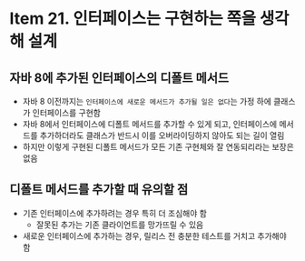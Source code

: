 # Item 21. 인터페이스는 구현하는 쪽을 생각해 설계

## 자바 8에 추가된 인터페이스의 디폴트 메서드

- 자바 8 이전까지는 `인터페이스에 새로운 메서드가 추가될 일은 없다`는 가정 하에 클래스가 인터페이스를 구현함
- 자바 8에서 인터페이스에 디폴트 메서드를 추가할 수 있게 되고, 인터페이스에 메서드를 추가하더라도 클래스가 반드시 이를 오버라이딩하지 않아도 되는 길이 열림
- 하지만 이렇게 구현된 디폴트 메서드가 모든 기존 구현체와 잘 연동되리라는 보장은 없음

## 디폴트 메서드를 추가할 때 유의할 점

- 기존 인터페이스에 추가하려는 경우 특히 더 조심해야 함
    - 잘못된 추가는 기존 클라이언트를 망가뜨릴 수 있음
- 새로운 인터페이스에 추가하는 경우, 릴리스 전 충분한 테스트를 거치고 추가해야 함
